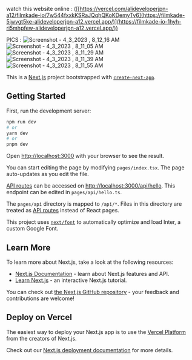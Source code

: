 watch this website online : ([[https://vercel.com/alideveloperjpn-a12/filmkade-io/7w544fxxkKSRaJQqhQKoKDemyTv6](https://filmkade-5jwvgt5ke-alideveloperjpn-a12.vercel.app/)](https://filmkade-io-1hyh-ri5mhpfew-alideveloperjpn-a12.vercel.app/))

PICS : 
![Screenshot - 4_3_2023 , 8_12_16 AM](https://user-images.githubusercontent.com/115926291/229552266-b7ef655e-6546-4454-a0d8-3e20774383f7.png)
![Screenshot - 4_3_2023 , 8_11_05 AM](https://user-images.githubusercontent.com/115926291/229552281-adeb6683-a740-47e6-bd06-690d1c980349.png)
![Screenshot - 4_3_2023 , 8_11_29 AM](https://user-images.githubusercontent.com/115926291/229552291-76765ff4-7d8d-4a4f-aba9-3ccbd96e62e8.png)
![Screenshot - 4_3_2023 , 8_11_39 AM](https://user-images.githubusercontent.com/115926291/229552303-1b5e4c93-90c0-4795-8799-7f8dd652a0f0.png)
![Screenshot - 4_3_2023 , 8_11_55 AM](https://user-images.githubusercontent.com/115926291/229552309-0eb7f01a-89be-444f-92f5-23c377a2e4e5.png)



This is a [Next.js](https://nextjs.org/) project bootstrapped with [`create-next-app`](https://github.com/vercel/next.js/tree/canary/packages/create-next-app).

## Getting Started

First, run the development server:

```bash
npm run dev
# or
yarn dev
# or
pnpm dev
```

Open [http://localhost:3000](http://localhost:3000) with your browser to see the result.

You can start editing the page by modifying `pages/index.tsx`. The page auto-updates as you edit the file.

[API routes](https://nextjs.org/docs/api-routes/introduction) can be accessed on [http://localhost:3000/api/hello](http://localhost:3000/api/hello). This endpoint can be edited in `pages/api/hello.ts`.

The `pages/api` directory is mapped to `/api/*`. Files in this directory are treated as [API routes](https://nextjs.org/docs/api-routes/introduction) instead of React pages.

This project uses [`next/font`](https://nextjs.org/docs/basic-features/font-optimization) to automatically optimize and load Inter, a custom Google Font.

## Learn More

To learn more about Next.js, take a look at the following resources:

- [Next.js Documentation](https://nextjs.org/docs) - learn about Next.js features and API.
- [Learn Next.js](https://nextjs.org/learn) - an interactive Next.js tutorial.

You can check out [the Next.js GitHub repository](https://github.com/vercel/next.js/) - your feedback and contributions are welcome!

## Deploy on Vercel

The easiest way to deploy your Next.js app is to use the [Vercel Platform](https://vercel.com/new?utm_medium=default-template&filter=next.js&utm_source=create-next-app&utm_campaign=create-next-app-readme) from the creators of Next.js.

Check out our [Next.js deployment documentation](https://nextjs.org/docs/deployment) for more details.
